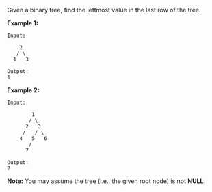 Given a binary tree, find the leftmost value in the last row of the tree.

**Example 1:**
```
Input:

    2
   / \
  1   3

Output:
1
```

**Example 2:**
```
Input:

        1
       / \
      2   3
     /   / \
    4   5   6
       /
      7

Output:
7
```

**Note:** You may assume the tree (i.e., the given root node) is not **NULL**.
